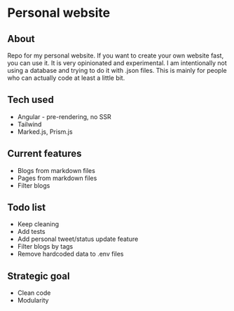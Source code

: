# Personal website

## About

Repo for my personal website. If you want to create your own website fast, you can use it. It is very opinionated and experimental. I am intentionally not using a database and trying to do it with .json files. This is mainly for people who can actually code at least a little bit.

## Tech used

- Angular - pre-rendering, no SSR
- Tailwind
- Marked.js, Prism.js

## Current features

- Blogs from markdown files
- Pages from markdown files
- Filter blogs

## Todo list

- Keep cleaning
- Add tests
- Add personal tweet/status update feature
- Filter blogs by tags
- Remove hardcoded data to .env files

## Strategic goal

- Clean code
- Modularity